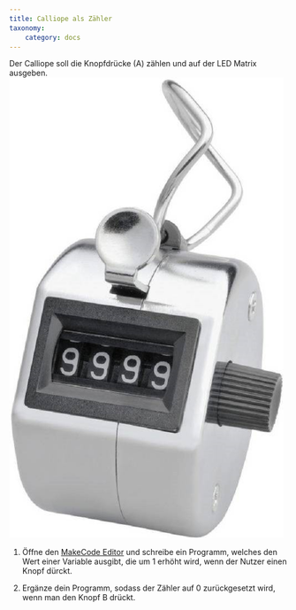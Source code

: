 ```yaml
---
title: Calliope als Zähler
taxonomy:
    category: docs
---
```


Der Calliope soll die Knopfdrücke (A) zählen und auf der LED Matrix ausgeben.
![alt](./zaehler.jpg)

1. Öffne den [MakeCode Editor](https://makecode.calliope.cc/) und schreibe ein Programm, welches den Wert einer Variable ausgibt, die um 1 erhöht wird, wenn der Nutzer einen Knopf dürckt.

2. Ergänze dein Programm, sodass der Zähler auf 0 zurückgesetzt wird, wenn man den Knopf B drückt.
